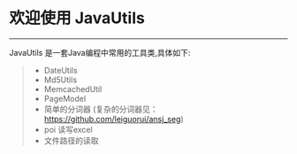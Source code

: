 # 欢迎使用 JavaUtils

---

JavaUtils 是一套Java编程中常用的工具类,具体如下:

> * DateUtils
> * Md5Utils
> * MemcachedUtil
> * PageModel
> * 简单的分词器 (复杂的分词器见：https://github.com/leiguorui/ansj_seg)
> * poi 读写excel
> * 文件路径的读取

